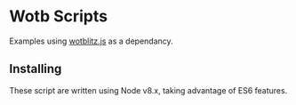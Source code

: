 Wotb Scripts
============

Examples using [wotblitz.js](//github.com/CodeMan99/wotblitz.js) as a dependancy.

Installing
----------

These script are written using Node v8.x, taking advantage of ES6 features.
